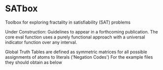 # SATbox
Toolbox for exploring fractality in satisfiability (SAT) problems

Under Construction: Guidelines to appear in a forthcoming publication.
The core eval function uses a purely functional approach with a universal indicator function over any interval.

Global Truth Tables are defined as symmetric matrices for all possible assignments of atoms to literals ('Negation Codes')
For the example files they should obtain as below

